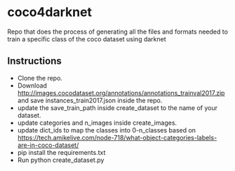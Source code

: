 # coco4darknet
Repo that does the process of generating all the files and formats needed to train a specific class of the coco dataset using darknet

## Instructions
* Clone the repo.
* Download http://images.cocodataset.org/annotations/annotations_trainval2017.zip and save instances_train2017.json inside the repo.
* update the save_train_path inside create_dataset to the name of your dataset.
* update categories and n_images inside create_images.
* update dict_ids to map the classes into 0-n_classes based on https://tech.amikelive.com/node-718/what-object-categories-labels-are-in-coco-dataset/
* pip install the requirements.txt
* Run python create_dataset.py
